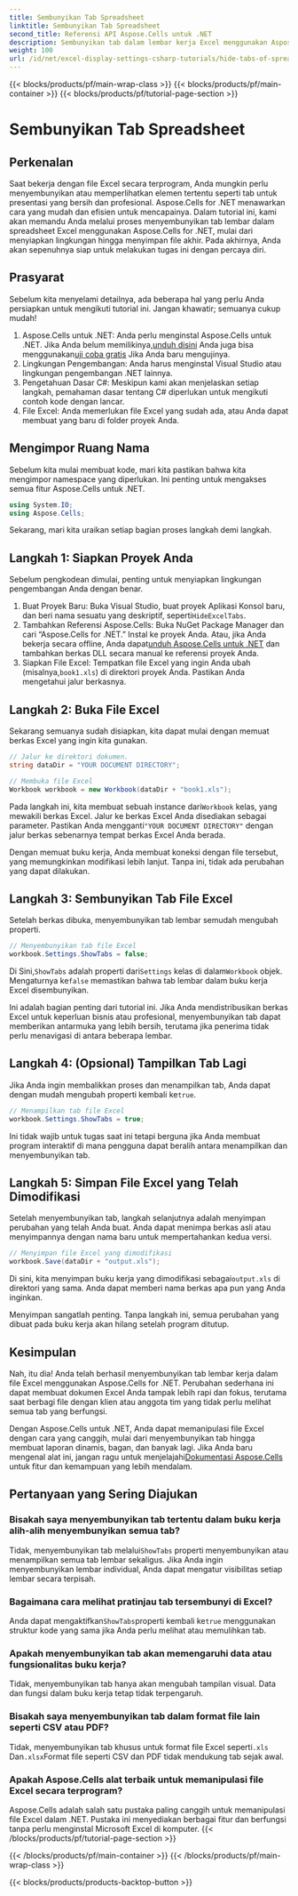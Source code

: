 ```yaml
---
title: Sembunyikan Tab Spreadsheet
linktitle: Sembunyikan Tab Spreadsheet
second_title: Referensi API Aspose.Cells untuk .NET
description: Sembunyikan tab dalam lembar kerja Excel menggunakan Aspose.Cells for .NET. Pelajari cara menyembunyikan dan menampilkan tab lembar kerja secara terprogram hanya dalam beberapa langkah mudah.
weight: 100
url: /id/net/excel-display-settings-csharp-tutorials/hide-tabs-of-spreadsheet/
---
```


{{< blocks/products/pf/main-wrap-class >}}
{{< blocks/products/pf/main-container >}}
{{< blocks/products/pf/tutorial-page-section >}}

# Sembunyikan Tab Spreadsheet

## Perkenalan

Saat bekerja dengan file Excel secara terprogram, Anda mungkin perlu menyembunyikan atau memperlihatkan elemen tertentu seperti tab untuk presentasi yang bersih dan profesional. Aspose.Cells for .NET menawarkan cara yang mudah dan efisien untuk mencapainya. Dalam tutorial ini, kami akan memandu Anda melalui proses menyembunyikan tab lembar dalam spreadsheet Excel menggunakan Aspose.Cells for .NET, mulai dari menyiapkan lingkungan hingga menyimpan file akhir. Pada akhirnya, Anda akan sepenuhnya siap untuk melakukan tugas ini dengan percaya diri.

## Prasyarat

Sebelum kita menyelami detailnya, ada beberapa hal yang perlu Anda persiapkan untuk mengikuti tutorial ini. Jangan khawatir; semuanya cukup mudah!

1.  Aspose.Cells untuk .NET: Anda perlu menginstal Aspose.Cells untuk .NET. Jika Anda belum memilikinya,[unduh disini](https://releases.aspose.com/cells/net/) Anda juga bisa menggunakan[uji coba gratis](https://releases.aspose.com/) Jika Anda baru mengujinya.
2. Lingkungan Pengembangan: Anda harus menginstal Visual Studio atau lingkungan pengembangan .NET lainnya.
3. Pengetahuan Dasar C#: Meskipun kami akan menjelaskan setiap langkah, pemahaman dasar tentang C# diperlukan untuk mengikuti contoh kode dengan lancar.
4. File Excel: Anda memerlukan file Excel yang sudah ada, atau Anda dapat membuat yang baru di folder proyek Anda.

## Mengimpor Ruang Nama

Sebelum kita mulai membuat kode, mari kita pastikan bahwa kita mengimpor namespace yang diperlukan. Ini penting untuk mengakses semua fitur Aspose.Cells untuk .NET.

```csharp
using System.IO;
using Aspose.Cells;
```

Sekarang, mari kita uraikan setiap bagian proses langkah demi langkah.

## Langkah 1: Siapkan Proyek Anda

Sebelum pengkodean dimulai, penting untuk menyiapkan lingkungan pengembangan Anda dengan benar.

1.  Buat Proyek Baru: Buka Visual Studio, buat proyek Aplikasi Konsol baru, dan beri nama sesuatu yang deskriptif, seperti`HideExcelTabs`.
2. Tambahkan Referensi Aspose.Cells: Buka NuGet Package Manager dan cari “Aspose.Cells for .NET.” Instal ke proyek Anda.
 Atau, jika Anda bekerja secara offline, Anda dapat[unduh Aspose.Cells untuk .NET](https://releases.aspose.com/cells/net/) dan tambahkan berkas DLL secara manual ke referensi proyek Anda.
3. Siapkan File Excel: Tempatkan file Excel yang ingin Anda ubah (misalnya,`book1.xls`) di direktori proyek Anda. Pastikan Anda mengetahui jalur berkasnya.

## Langkah 2: Buka File Excel

Sekarang semuanya sudah disiapkan, kita dapat mulai dengan memuat berkas Excel yang ingin kita gunakan.

```csharp
// Jalur ke direktori dokumen.
string dataDir = "YOUR DOCUMENT DIRECTORY";

// Membuka file Excel
Workbook workbook = new Workbook(dataDir + "book1.xls");
```

 Pada langkah ini, kita membuat sebuah instance dari`Workbook` kelas, yang mewakili berkas Excel. Jalur ke berkas Excel Anda disediakan sebagai parameter. Pastikan Anda mengganti`"YOUR DOCUMENT DIRECTORY"` dengan jalur berkas sebenarnya tempat berkas Excel Anda berada.

Dengan memuat buku kerja, Anda membuat koneksi dengan file tersebut, yang memungkinkan modifikasi lebih lanjut. Tanpa ini, tidak ada perubahan yang dapat dilakukan.

## Langkah 3: Sembunyikan Tab File Excel

Setelah berkas dibuka, menyembunyikan tab lembar semudah mengubah properti.

```csharp
// Menyembunyikan tab file Excel
workbook.Settings.ShowTabs = false;
```

 Di Sini,`ShowTabs` adalah properti dari`Settings` kelas di dalam`Workbook` objek. Mengaturnya ke`false` memastikan bahwa tab lembar dalam buku kerja Excel disembunyikan.

Ini adalah bagian penting dari tutorial ini. Jika Anda mendistribusikan berkas Excel untuk keperluan bisnis atau profesional, menyembunyikan tab dapat memberikan antarmuka yang lebih bersih, terutama jika penerima tidak perlu menavigasi di antara beberapa lembar.

## Langkah 4: (Opsional) Tampilkan Tab Lagi

 Jika Anda ingin membalikkan proses dan menampilkan tab, Anda dapat dengan mudah mengubah properti kembali ke`true`.

```csharp
// Menampilkan tab file Excel
workbook.Settings.ShowTabs = true;
```

Ini tidak wajib untuk tugas saat ini tetapi berguna jika Anda membuat program interaktif di mana pengguna dapat beralih antara menampilkan dan menyembunyikan tab.

## Langkah 5: Simpan File Excel yang Telah Dimodifikasi

Setelah menyembunyikan tab, langkah selanjutnya adalah menyimpan perubahan yang telah Anda buat. Anda dapat menimpa berkas asli atau menyimpannya dengan nama baru untuk mempertahankan kedua versi.

```csharp
// Menyimpan file Excel yang dimodifikasi
workbook.Save(dataDir + "output.xls");
```

 Di sini, kita menyimpan buku kerja yang dimodifikasi sebagai`output.xls` di direktori yang sama. Anda dapat memberi nama berkas apa pun yang Anda inginkan.

Menyimpan sangatlah penting. Tanpa langkah ini, semua perubahan yang dibuat pada buku kerja akan hilang setelah program ditutup.

## Kesimpulan

Nah, itu dia! Anda telah berhasil menyembunyikan tab lembar kerja dalam file Excel menggunakan Aspose.Cells for .NET. Perubahan sederhana ini dapat membuat dokumen Excel Anda tampak lebih rapi dan fokus, terutama saat berbagi file dengan klien atau anggota tim yang tidak perlu melihat semua tab yang berfungsi.

 Dengan Aspose.Cells untuk .NET, Anda dapat memanipulasi file Excel dengan cara yang canggih, mulai dari menyembunyikan tab hingga membuat laporan dinamis, bagan, dan banyak lagi. Jika Anda baru mengenal alat ini, jangan ragu untuk menjelajahi[Dokumentasi Aspose.Cells](https://reference.aspose.com/cells/net/) untuk fitur dan kemampuan yang lebih mendalam.

## Pertanyaan yang Sering Diajukan

### Bisakah saya menyembunyikan tab tertentu dalam buku kerja alih-alih menyembunyikan semua tab?  
 Tidak, menyembunyikan tab melalui`ShowTabs` properti menyembunyikan atau menampilkan semua tab lembar sekaligus. Jika Anda ingin menyembunyikan lembar individual, Anda dapat mengatur visibilitas setiap lembar secara terpisah.

### Bagaimana cara melihat pratinjau tab tersembunyi di Excel?  
 Anda dapat mengaktifkan`ShowTabs`properti kembali ke`true` menggunakan struktur kode yang sama jika Anda perlu melihat atau memulihkan tab.

### Apakah menyembunyikan tab akan memengaruhi data atau fungsionalitas buku kerja?  
Tidak, menyembunyikan tab hanya akan mengubah tampilan visual. Data dan fungsi dalam buku kerja tetap tidak terpengaruh.

### Bisakah saya menyembunyikan tab dalam format file lain seperti CSV atau PDF?  
 Tidak, menyembunyikan tab khusus untuk format file Excel seperti`.xls` Dan`.xlsx`Format file seperti CSV dan PDF tidak mendukung tab sejak awal.

### Apakah Aspose.Cells alat terbaik untuk memanipulasi file Excel secara terprogram?  
Aspose.Cells adalah salah satu pustaka paling canggih untuk memanipulasi file Excel dalam .NET. Pustaka ini menyediakan berbagai fitur dan berfungsi tanpa perlu menginstal Microsoft Excel di komputer.
{{< /blocks/products/pf/tutorial-page-section >}}

{{< /blocks/products/pf/main-container >}}
{{< /blocks/products/pf/main-wrap-class >}}

{{< blocks/products/products-backtop-button >}}
